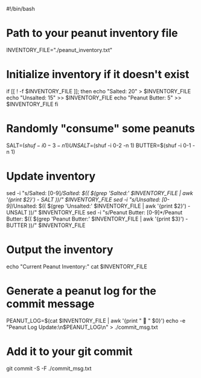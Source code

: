 #!/bin/bash

# Path to your peanut inventory file
INVENTORY_FILE="./peanut_inventory.txt"

# Initialize inventory if it doesn't exist
if [[ ! -f $INVENTORY_FILE ]]; then
  echo "Salted: 20" > $INVENTORY_FILE
  echo "Unsalted: 15" >> $INVENTORY_FILE
  echo "Peanut Butter: 5" >> $INVENTORY_FILE
fi

# Randomly "consume" some peanuts
SALT=$(shuf -i 0-3 -n 1)
UNSALT=$(shuf -i 0-2 -n 1)
BUTTER=$(shuf -i 0-1 -n 1)

# Update inventory
sed -i "s/Salted: [0-9]*/Salted: $(( $(grep 'Salted:' $INVENTORY_FILE | awk '{print $2}') - SALT ))/" $INVENTORY_FILE
sed -i "s/Unsalted: [0-9]*/Unsalted: $(( $(grep 'Unsalted:' $INVENTORY_FILE | awk '{print $2}') - UNSALT ))/" $INVENTORY_FILE
sed -i "s/Peanut Butter: [0-9]*/Peanut Butter: $(( $(grep 'Peanut Butter:' $INVENTORY_FILE | awk '{print $3}') - BUTTER ))/" $INVENTORY_FILE

# Output the inventory
echo "Current Peanut Inventory:"
cat $INVENTORY_FILE

# Generate a peanut log for the commit message
PEANUT_LOG=$(cat $INVENTORY_FILE | awk '{print "  🥜 " $0}')
echo -e "Peanut Log Update:\n$PEANUT_LOG\n" > ./commit_msg.txt

# Add it to your git commit
git commit -S -F ./commit_msg.txt
